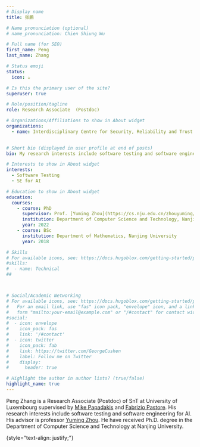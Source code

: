 ```yaml
---
# Display name
title: 张鹏

# Name pronunciation (optional)
# name_pronunciation: Chien Shiung Wu

# Full name (for SEO)
first_name: Peng
last_name: Zhang

# Status emoji
status:
  icon: ☕️

# Is this the primary user of the site?
superuser: true

# Role/position/tagline
role: Research Associate  (Postdoc)

# Organizations/Affiliations to show in About widget
organizations:
  - name: Interdisciplinary Centre for Security, Reliability and Trust at University of Luxembourg
  

# Short bio (displayed in user profile at end of posts)
bio: My research interests include software testing and software engineering for AI.

# Interests to show in About widget
interests:
  - Software Testing
  - SE for AI

# Education to show in About widget
education:
  courses:
    - course: PhD
      supervisor: Prof. [Yuming Zhou](https://cs.nju.edu.cn/zhouyuming/index.htm)
      institution: Department of Computer Science and Technology, Nanjing University
      year: 2022
    - course: BSc
      institution: Department of Mathematics, Nanjing University
      year: 2018

# Skills
# For available icons, see: https://docs.hugoblox.com/getting-started/page-builder/#icons
#skills:
#  - name: Technical
##



# Social/Academic Networking
# For available icons, see: https://docs.hugoblox.com/getting-started/page-builder/#icons
#   For an email link, use "fas" icon pack, "envelope" icon, and a link in the
#   form "mailto:your-email@example.com" or "/#contact" for contact widget.
#social:
#  - icon: envelope
#    icon_pack: fas
#    link: '/#contact'
#  - icon: twitter
#    icon_pack: fab
#    link: https://twitter.com/GeorgeCushen
#    label: Follow me on Twitter
#    display:
#      header: true

# Highlight the author in author lists? (true/false)
highlight_name: true
---
```


Peng Zhang is a Research Associate (Postdoc) of SnT at University of Luxembourg supervised by [Mike Papadakis](https://mpapad.github.io/) and [Fabrizio Pastore](https://www.fabriziopastore.com). His research interests include software testing and software engineering for AI. His advisor is professor [Yuming Zhou](https://cs.nju.edu.cn/zhouyuming/index.htm). He have received Ph.D. degree in the Department of Computer Science and Technology at Nanjing University.

{style="text-align: justify;"}
